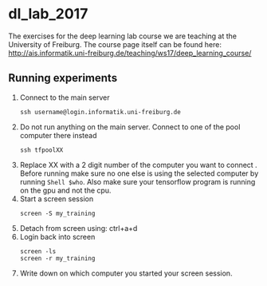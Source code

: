 # dl_lab_2017
The exercises for the deep learning lab course we are teaching at the University of Freiburg.  The course page itself can be found here: http://ais.informatik.uni-freiburg.de/teaching/ws17/deep_learning_course/

## Running experiments
1. Connect to the main server
      ```Shell
      ssh username@login.informatik.uni-freiburg.de
      ```
2. Do not run anything on the main server. Connect to one of the pool 
  computer there instead
      ```Shell
      ssh tfpoolXX
      ```
3. Replace XX with a 2 digit number of the computer you want to connect . 
Before running make sure no one else is using the selected computer by running ```Shell $who```. 
Also make sure your tensorflow program is running on the gpu and not the cpu.
4. Start a screen session
      ```Shell
      screen -S my_training
      ```
5. Detach from screen using: ctrl+a+d  
6. Login back into screen
      ```Shell
      screen -ls
      screen -r my_training
      ```
7. Write down on which computer you started your screen session.